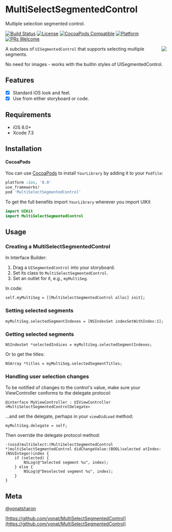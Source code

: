 # MultiSelectSegmentedControl

Multiple selection segmented control.

[![Build Status][travis-image]][travis-url]
[![License][license-image]][license-url]
[![CocoaPods Compatible](https://img.shields.io/cocoapods/v/MultiSelectSegmentedControl.svg)](https://img.shields.io/cocoapods/v/MultiSelectSegmentedControl.svg)
[![Platform](https://img.shields.io/cocoapods/p/MultiSelectSegmentedControl.svg?style=flat)](http://cocoapods.org/pods/MultiSelectSegmentedControl)
[![PRs Welcome](https://img.shields.io/badge/PRs-welcome-brightgreen.svg?style=flat-square)](http://makeapullrequest.com)

<img src="screenshot.png" style="float:right;">

A subclass of `UISegmentedControl` that supports selecting multiple segments.

No need for images - works with the builtin styles of UISegmentedControl.

## Features

- [x] Standard iOS look and feel.
- [x] Use from either storyboard or code.

## Requirements

- iOS 8.0+
- Xcode 7.3

## Installation

#### CocoaPods
You can use [CocoaPods](http://cocoapods.org/) to install `YourLibrary` by adding it to your `Podfile`:

```ruby
platform :ios, '8.0'
use_frameworks!
pod 'MultiSelectSegmentedControl'
```

To get the full benefits import `YourLibrary` wherever you import UIKit

``` swift
import UIKit
import MultiSelectSegmentedControl
```

## Usage

### Creating a MultiSelectSegmentedControl

In Interface Builder:
1. Drag a `UISegmentedControl` into your storyboard.
2. Set its class to `MultiSelectSegmentedControl`.
3. Set an outlet for it, e.g., `myMultiSeg`.

In code:
``` objc
self.myMultiSeg = [[MultiSelectSegmentedControl alloc] init];
```

### Setting selected segments

``` objc
myMultiSeg.selectedSegmentIndexes = [NSIndexSet indexSetWithIndex:1];
```

### Getting selected segments

``` objc
NSIndexSet *selectedIndices = myMultiSeg.selectedSegmentIndexes;
```

Or to get the titles:

``` objc
NSArray *titles = myMultiSeg.selectedSegmentTitles;
```

### Handling user selection changes

To be notified of changes to the control's value, make sure your ViewController conforms to the delegate protocol:

``` objc
@interface MyViewController : UIViewController <MultiSelectSegmentedControlDelegate>
```

...and set the delegate, perhaps in your `viewDidLoad` method:

``` objc
myMultiSeg.delegate = self;
```
Then override the delegate protocol method:

``` objc
-(void)multiSelect:(MultiSelectSegmentedControl *)multiSelectSegmentedControl didChangeValue:(BOOL)selected atIndex:(NSUInteger)index {
	if (selected) {
		NSLog(@"Selected segment %u", index);
	} else {
		NSLog(@"Deselected segment %u", index);
	}
}
```

## Meta

[@yonatsharon](https://twitter.com/yonatsharon)

[https://github.com/yonat/MultiSelectSegmentedControl](https://github.com/yonat/MultiSelectSegmentedControl)

[swift-image]:https://img.shields.io/badge/swift-3.0-orange.svg
[swift-url]: https://swift.org/
[license-image]: https://img.shields.io/badge/License-MIT-blue.svg
[license-url]: LICENSE.txt
[travis-image]: https://img.shields.io/travis/dbader/node-datadog-metrics/master.svg?style=flat-square
[travis-url]: https://travis-ci.org/dbader/node-datadog-metrics
[codebeat-image]: https://codebeat.co/badges/c19b47ea-2f9d-45df-8458-b2d952fe9dad
[codebeat-url]: https://codebeat.co/projects/github-com-vsouza-awesomeios-com
